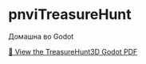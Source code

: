 # pnviTreasureHunt
 Домашна во Godot

 [📄 View the TreasureHunt3D Godot PDF](TreasureHunt3D_Godot.pdf)

